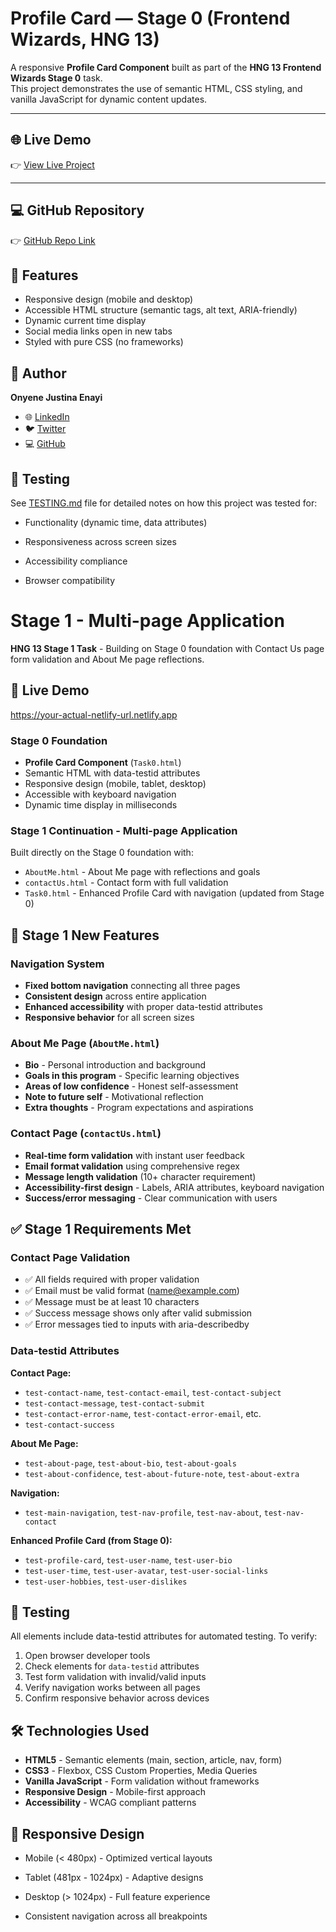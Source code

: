 # Profile Card — Stage 0 (Frontend Wizards, HNG 13)

A responsive **Profile Card Component** built as part of the **HNG 13 Frontend Wizards Stage 0** task.  
This project demonstrates the use of semantic HTML, CSS styling, and vanilla JavaScript for dynamic content updates.

---

## 🌐 Live Demo
👉 [View Live Project](https://justinaenayio-idu.github.io/profile-card-stage0/)

---

## 💻 GitHub Repository
👉 [GitHub Repo Link](https://github.com/justinaenayio-idu/profile-card-stage0)



## 🌟 Features
- Responsive design (mobile and desktop)
- Accessible HTML structure (semantic tags, alt text, ARIA-friendly)
- Dynamic current time display
- Social media links open in new tabs
- Styled with pure CSS (no frameworks)



## 🧠 Author
**Onyene Justina Enayi**  
- 🌐 [LinkedIn](https://www.linkedin.com/in/justina-onyene/)  
- 🐦 [Twitter](https://x.com/OnyeneEnayi)  
- 💻 [GitHub](https://github.com/justinaenayio-idu)


## 🧪 Testing
See [TESTING.md](./TESTING.md) file for detailed notes on how this project was tested for:

- Functionality (dynamic time, data attributes)

- Responsiveness across screen sizes

- Accessibility compliance

- Browser compatibility


# Stage 1 - Multi-page Application

**HNG 13 Stage 1 Task** - Building on Stage 0 foundation with Contact Us page form validation and About Me page reflections.

## 🚀 Live Demo
https://your-actual-netlify-url.netlify.app



### Stage 0 Foundation
- **Profile Card Component** (`Task0.html`)
- Semantic HTML with data-testid attributes
- Responsive design (mobile, tablet, desktop)
- Accessible with keyboard navigation
- Dynamic time display in milliseconds

### Stage 1 Continuation - Multi-page Application
Built directly on the Stage 0 foundation with:
- `AboutMe.html` - About Me page with reflections and goals
- `contactUs.html` - Contact form with full validation
- `Task0.html` - Enhanced Profile Card with navigation (updated from Stage 0)

## 🎯 Stage 1 New Features

### Navigation System
- **Fixed bottom navigation** connecting all three pages
- **Consistent design** across entire application
- **Enhanced accessibility** with proper data-testid attributes
- **Responsive behavior** for all screen sizes

### About Me Page (`AboutMe.html`)
- **Bio** - Personal introduction and background
- **Goals in this program** - Specific learning objectives  
- **Areas of low confidence** - Honest self-assessment
- **Note to future self** - Motivational reflection
- **Extra thoughts** - Program expectations and aspirations

### Contact Page (`contactUs.html`)
- **Real-time form validation** with instant user feedback
- **Email format validation** using comprehensive regex
- **Message length validation** (10+ character requirement)
- **Accessibility-first design** - Labels, ARIA attributes, keyboard navigation
- **Success/error messaging** - Clear communication with users

## ✅ Stage 1 Requirements Met

### Contact Page Validation
- ✅ All fields required with proper validation
- ✅ Email must be valid format (name@example.com)
- ✅ Message must be at least 10 characters
- ✅ Success message shows only after valid submission
- ✅ Error messages tied to inputs with aria-describedby

### Data-testid Attributes
**Contact Page:**
- `test-contact-name`, `test-contact-email`, `test-contact-subject`
- `test-contact-message`, `test-contact-submit`
- `test-contact-error-name`, `test-contact-error-email`, etc.
- `test-contact-success`

**About Me Page:**
- `test-about-page`, `test-about-bio`, `test-about-goals`
- `test-about-confidence`, `test-about-future-note`, `test-about-extra`

**Navigation:**
- `test-main-navigation`, `test-nav-profile`, `test-nav-about`, `test-nav-contact`

**Enhanced Profile Card (from Stage 0):**
- `test-profile-card`, `test-user-name`, `test-user-bio`
- `test-user-time`, `test-user-avatar`, `test-user-social-links`
- `test-user-hobbies`, `test-user-dislikes`

## 🧪 Testing
All elements include data-testid attributes for automated testing. To verify:
1. Open browser developer tools
2. Check elements for `data-testid` attributes
3. Test form validation with invalid/valid inputs
4. Verify navigation works between all pages
5. Confirm responsive behavior across devices

## 🛠 Technologies Used
- **HTML5** - Semantic elements (main, section, article, nav, form)
- **CSS3** - Flexbox, CSS Custom Properties, Media Queries
- **Vanilla JavaScript** - Form validation without frameworks
- **Responsive Design** - Mobile-first approach
- **Accessibility** - WCAG compliant patterns


## 📱 Responsive Design
- Mobile (< 480px) - Optimized vertical layouts

- Tablet (481px - 1024px) - Adaptive designs

- Desktop (> 1024px) - Full feature experience

- Consistent navigation across all breakpoints

